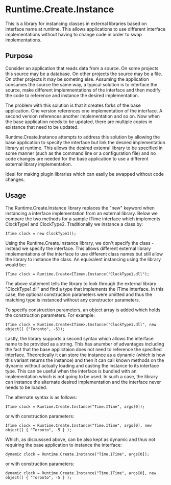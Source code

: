 # Runtime.Create.Instance
This is a library for instancing classes in external libraries based on interface name at runtime. This allows applications to use different interface implementations without having to change code in order to swap implementations.

## Purpose

Consider an application that reads data from a source. On some projects this source may be a database. On other projects the source may be a file. On other projects it may be someting else. Assuming the application consumes the source the same way, a typical solution is to interface the source, make different implemnentations of the interface and then modify the code to reference and instance the desired implementation.

The problem with this solution is that it creates forks of the base application. One version references one implementation of the interface. A second version references another implementation and so on. Now when the base application needs to be updated, there are multiple copies in existance that need to be updated.

Runtime.Create.Instance attempts to address this solution by allowing the base application to specify the interface but link the desired implementation library at runtime. This allows the desired extenral library to be specified in some manner (such as the command line or a configuration file) and no code changes are needed for the base application to use a different external library implementation.

Ideal for making plugin libraries which can easily be swapped without code changes.

## Usage

The Runtime.Create.Instance library replaces the "new" keyword when instancing a interface implementation from an external library. Below we compare the two methods for a sample ITime interface which implements ClockType1 and ClockType2. Traditionally we instance a class by:

```
ITime clock = new ClockType1();
```

Using the Runtime.Create.Instance library, we don't specify the class - instead we specify the interface. This allows different external library implementations of the interface to use different class names but still allow the library to instance the class. An equivalent instancing using the library would be:

```
ITime clock = Runtime.Create<ITime>.Instance("ClockType1.dll");
```
  
The above statement tells the library to look through the external library "ClockType1.dll" and find a type that implements the ITime interface. In this case, the optional construction parameters were omitted and thus the matching type is instanced without any constructor parameters.

To specify construction parameters, an object array is added which holds the construction parameters. For example:

```
ITime clock = Runtime.Create<ITime>.Instance("ClockType1.dll", new object[] {"Toronto", -5});
```

Lastly, the library supports a second syntax which allows the interface name to be provided as a string. This has anumber of advantages including the fact that the base applictaion does not need to reference the specified interface. Theoretically it can store the instance as a dynamic (which is how this variant returns the instance) and then it can call known methods on the dynamic without actually loading and casting the instance to its interface type. This can be useful when the interface is bundled with an implementation which is not going to be used. In such a case, the library can instance the alternate desired implementation and the interface never needs to be loaded.

The alternate syntax is as follows:

```
ITime clock = Runtime.Create.Instance("Time.ITime", args[0]);
```

or with construction parameters:

```
ITime clock = Runtime.Create.Instance("Time.ITime", args[0], new object[] { "Toronto", -5 } );
```

Which, as discusssed above, can be also kept as dynamic and thus not requiring the base application to instance the interface:

```
dynamic clock = Runtime.Create.Instance("Time.ITime", args[0]);
```

or with construction parameters:

```
dynamic clock = Runtime.Create.Instance("Time.ITime", args[0], new object[] { "Toronto", -5 } );
```
